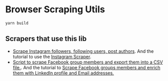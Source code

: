 # Browser Scraping Utils


`yarn build`


## Scrapers that use this lib

- [Scrape Instagram followers, following users, post authors](https://github.com/floriandiud/instagram-users-scraper). And the tutorial to use the [Instagram Scraper](https://www.datablist.com/how-to/scrape-instagram-users-free-followers-followings-authors).
- [Script to scrape Facebook group members and export them into a CSV file.](https://github.com/floriandiud/facebook-group-members-scraper). And the tutorial to [Scrape Facebook groups members and enrich them with LinkedIn profile and Email addresses.](https://www.datablist.com/how-to/scrape-facebook-group-members-linkedin)

